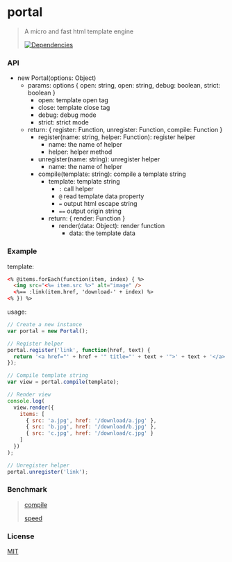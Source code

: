 # portal

> A micro and fast html template engine
>
> [![Dependencies][david-image]][david-url]

### API

* new Portal(options: Object)
  * params: options { open: string, open: string, debug: boolean, strict: boolean }
    * open: template open tag
    * close: template close tag
    * debug: debug mode
    * strict: strict mode
  * return: { register: Function, unregister: Function, compile: Function }
    * register(name: string, helper: Function): register helper
      * name: the name of helper
      * helper: helper method
    * unregister(name: string): unregister helper
      * name: the name of helper
    * compile(template: string): compile a template string
      * template: template string
        * `:` call helper
        * `@` read template data property
        * `=` output html escape string
        * `==` output origin string
      * return: { render: Function }
        * render(data: Object): render function
          * data: the template data

### Example

template:

```html
<% @items.forEach(function(item, index) { %>
  <img src="<%= item.src %>" alt="image" />
  <%== :link(item.href, 'download-' + index) %>
<% }) %>
```

usage:

```js
// Create a new instance
var portal = new Portal();

// Register helper
portal.register('link', function(href, text) {
  return '<a href="' + href + '" title="' + text + '">' + text + '</a>';
});

// Compile template string
var view = portal.compile(template);

// Render view
console.log(
  view.render({
    items: [
      { src: 'a.jpg', href: '/download/a.jpg' },
      { src: 'b.jpg', href: '/download/b.jpg' },
      { src: 'c.jpg', href: '/download/c.jpg' }
    ]
  })
);

// Unregister helper
portal.unregister('link');
```

### Benchmark

> [compile](https://nuintun.github.io/portal/tests/compile.html)
>
> [speed](https://nuintun.github.io/portal/tests/speed.html)

### License

[MIT](LICENSE)

[david-image]: http://img.shields.io/david/dev/nuintun/portal.svg?style=flat-square
[david-url]: https://david-dm.org/nuintun/portal?type=dev
